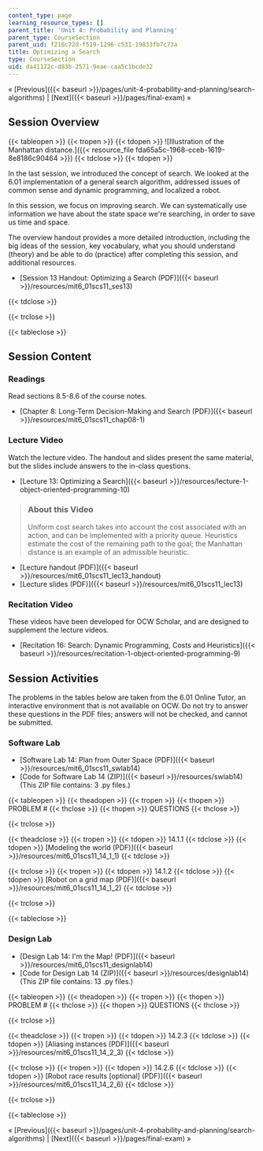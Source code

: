 ```yaml
---
content_type: page
learning_resource_types: []
parent_title: 'Unit 4: Probability and Planning'
parent_type: CourseSection
parent_uid: f216c72d-f519-1296-c531-19833fb7c73a
title: Optimizing a Search
type: CourseSection
uid: da41172c-d83b-2571-9eae-caa5c1bcde32
---
```


« [Previous]({{< baseurl >}}/pages/unit-4-probability-and-planning/search-algorithms) | [Next]({{< baseurl >}}/pages/final-exam) »

Session Overview
----------------

{{< tableopen >}}
{{< tropen >}}
{{< tdopen >}}
![Illustration of the Manhattan distance.]({{< resource_file fda65a5c-1968-cceb-1619-8e8186c90464 >}})
{{< tdclose >}}
{{< tdopen >}}


In the last session, we introduced the concept of search. We looked at the 6.01 implementation of a general search algorithm, addressed issues of common sense and dynamic programming, and localized a robot.

In this session, we focus on improving search. We can systematically use information we have about the state space we're searching, in order to save us time and space.

The overview handout provides a more detailed introduction, including the big ideas of the session, key vocabulary, what you should understand (theory) and be able to do (practice) after completing this session, and additional resources.

*   [Session 13 Handout: Optimizing a Search (PDF)]({{< baseurl >}}/resources/mit6_01scs11_ses13)


{{< tdclose >}}

{{< trclose >}}

{{< tableclose >}}

Session Content
---------------

### Readings

Read sections 8.5-8.6 of the course notes.

*   [Chapter 8: Long-Term Decision-Making and Search (PDF)]({{< baseurl >}}/resources/mit6_01scs11_chap08-1)

### Lecture Video

Watch the lecture video. The handout and slides present the same material, but the slides include answers to the in-class questions.

*   [Lecture 13: Optimizing a Search]({{< baseurl >}}/resources/lecture-1-object-oriented-programming-10)

> ### About this Video
> 
> Uniform cost search takes into account the cost associated with an action, and can be implemented with a priority queue. Heuristics estimate the cost of the remaining path to the goal; the Manhattan distance is an example of an admissible heuristic.

*   [Lecture handout (PDF)]({{< baseurl >}}/resources/mit6_01scs11_lec13_handout)
*   [Lecture slides (PDF)]({{< baseurl >}}/resources/mit6_01scs11_lec13)

### Recitation Video

These videos have been developed for OCW Scholar, and are designed to supplement the lecture videos.

*   [Recitation 16: Search: Dynamic Programming, Costs and Heuristics]({{< baseurl >}}/resources/recitation-1-object-oriented-programming-9)

Session Activities
------------------

The problems in the tables below are taken from the 6.01 Online Tutor, an interactive environment that is not available on OCW. Do not try to answer these questions in the PDF files; answers will not be checked, and cannot be submitted.

### Software Lab

*   [Software Lab 14: Plan from Outer Space (PDF)]({{< baseurl >}}/resources/mit6_01scs11_swlab14)
*   [Code for Software Lab 14 (ZIP)]({{< baseurl >}}/resources/swlab14) (This ZIP file contains: 3 .py files.)

{{< tableopen >}}
{{< theadopen >}}
{{< tropen >}}
{{< thopen >}}
PROBLEM #
{{< thclose >}}
{{< thopen >}}
QUESTIONS
{{< thclose >}}

{{< trclose >}}

{{< theadclose >}}
{{< tropen >}}
{{< tdopen >}}
14.1.1
{{< tdclose >}}
{{< tdopen >}}
[Modeling the world (PDF)]({{< baseurl >}}/resources/mit6_01scs11_14_1_1)
{{< tdclose >}}

{{< trclose >}}
{{< tropen >}}
{{< tdopen >}}
14.1.2
{{< tdclose >}}
{{< tdopen >}}
[Robot on a grid map (PDF)]({{< baseurl >}}/resources/mit6_01scs11_14_1_2)
{{< tdclose >}}

{{< trclose >}}

{{< tableclose >}}

### Design Lab

*   [Design Lab 14: I'm the Map! (PDF)]({{< baseurl >}}/resources/mit6_01scs11_designlab14)
*   [Code for Design Lab 14 (ZIP)]({{< baseurl >}}/resources/designlab14) (This ZIP file contains: 13 .py files.)

{{< tableopen >}}
{{< theadopen >}}
{{< tropen >}}
{{< thopen >}}
PROBLEM #
{{< thclose >}}
{{< thopen >}}
QUESTIONS
{{< thclose >}}

{{< trclose >}}

{{< theadclose >}}
{{< tropen >}}
{{< tdopen >}}
14.2.3
{{< tdclose >}}
{{< tdopen >}}
[Aliasing instances (PDF)]({{< baseurl >}}/resources/mit6_01scs11_14_2_3)
{{< tdclose >}}

{{< trclose >}}
{{< tropen >}}
{{< tdopen >}}
14.2.6
{{< tdclose >}}
{{< tdopen >}}
[Robot race results \[optional\] (PDF)]({{< baseurl >}}/resources/mit6_01scs11_14_2_6)
{{< tdclose >}}

{{< trclose >}}

{{< tableclose >}}

« [Previous]({{< baseurl >}}/pages/unit-4-probability-and-planning/search-algorithms) | [Next]({{< baseurl >}}/pages/final-exam) »